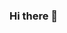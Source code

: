 ### Hi there 👋

<!--
**Hitanshuser50/Hitanshuser50** is a ✨ _special_ ✨ repository because its `README.md` (this file) appears on your GitHub profile.

Here are some ideas to get you started:

- 🔭 I’m currently working on Node.js , Mango DB 
- 🌱 I’m currently learning React.js , Solidity 
- 👯 I’m looking to collaborate on Project related to Front-End
- 💬 Ask me Anything 
- 😄 Pronouns: He/Him 




### Salient Projects




